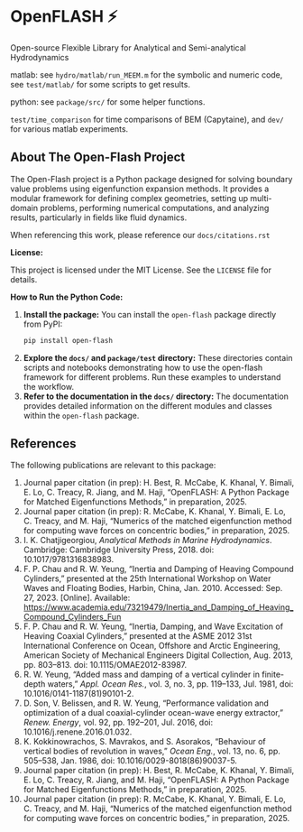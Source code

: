 # OpenFLASH ⚡️
Open-source Flexible Library for Analytical and Semi-analytical Hydrodynamics

matlab: see `hydro/matlab/run_MEEM.m` for the symbolic and numeric code, see `test/matlab/` for some scripts to get results.

python: see `package/src/` for some helper functions.

`test/time_comparison` for time comparisons of BEM (Capytaine), and `dev/` for various matlab experiments.

## About The Open-Flash Project

The Open-Flash project is a Python package designed for solving boundary value problems using eigenfunction expansion methods. It provides a modular framework for defining complex geometries, setting up multi-domain problems, performing numerical computations, and analyzing results, particularly in fields like fluid dynamics.

When referencing this work, please reference our `docs/citations.rst`

**License:**

This project is licensed under the MIT License. See the `LICENSE` file for details.

**How to Run the Python Code:**

1.  **Install the package:**
    You can install the `open-flash` package directly from PyPI:
    ```bash
    pip install open-flash
    ```
2.  **Explore the `docs/` and `package/test` directory:** These directories contain scripts and notebooks demonstrating how to use the open-flash framework for different problems. Run these examples to understand the workflow.
3.  **Refer to the documentation in the `docs/` directory:** The documentation provides detailed information on the different modules and classes within the `open-flash` package.

## References

The following publications are relevant to this package:

1. Journal paper citation (in prep): H. Best, R. McCabe, K. Khanal, Y. Bimali, E. Lo, C. Treacy, R. Jiang, and M. Haji, “OpenFLASH: A Python Package for Matched Eigenfunctions Methods,” in preparation, 2025.
2. Journal paper citation (in prep): R. McCabe, K. Khanal, Y. Bimali, E. Lo, C. Treacy, and M. Haji, “Numerics of the matched eigenfunction method for computing wave forces on concentric bodies,” in preparation, 2025.
3. I. K. Chatjigeorgiou, *Analytical Methods in Marine Hydrodynamics*. Cambridge: Cambridge University Press, 2018. doi: 10.1017/9781316838983.
4. F. P. Chau and R. W. Yeung, “Inertia and Damping of Heaving Compound Cylinders,” presented at the 25th International Workshop on Water Waves and Floating Bodies, Harbin, China, Jan. 2010. Accessed: Sep. 27, 2023. [Online]. Available: https://www.academia.edu/73219479/Inertia_and_Damping_of_Heaving_Compound_Cylinders_Fun
5. F. P. Chau and R. W. Yeung, “Inertia, Damping, and Wave Excitation of Heaving Coaxial Cylinders,” presented at the ASME 2012 31st International Conference on Ocean, Offshore and Arctic Engineering, American Society of Mechanical Engineers Digital Collection, Aug. 2013, pp. 803–813. doi: 10.1115/OMAE2012-83987.
6. R. W. Yeung, “Added mass and damping of a vertical cylinder in finite-depth waters,” *Appl. Ocean Res.*, vol. 3, no. 3, pp. 119–133, Jul. 1981, doi: 10.1016/0141-1187(81)90101-2.
7. D. Son, V. Belissen, and R. W. Yeung, “Performance validation and optimization of a dual coaxial-cylinder ocean-wave energy extractor,” *Renew. Energy*, vol. 92, pp. 192–201, Jul. 2016, doi: 10.1016/j.renene.2016.01.032.
8. K. Kokkinowrachos, S. Mavrakos, and S. Asorakos, “Behaviour of vertical bodies of revolution in waves,” *Ocean Eng.*, vol. 13, no. 6, pp. 505–538, Jan. 1986, doi: 10.1016/0029-8018(86)90037-5.
9. Journal paper citation (in prep): H. Best, R. McCabe, K. Khanal, Y. Bimali, E. Lo, C. Treacy, R. Jiang, and M. Haji, “OpenFLASH: A Python Package for Matched Eigenfunctions Methods,” in preparation, 2025.
10. Journal paper citation (in prep): R. McCabe, K. Khanal, Y. Bimali, E. Lo, C. Treacy, and M. Haji, “Numerics of the matched eigenfunction method for computing wave forces on concentric bodies,” in preparation, 2025.